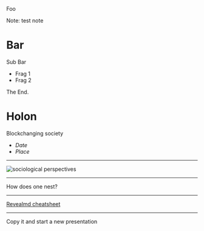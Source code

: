 
Foo

Note: test note

<!--s-->

# Bar

<!--v-->

Sub Bar 

* Frag 1 <!-- .element: class="fragment" -->
* Frag 2 <!-- .element: class="fragment" -->

<!--s-->

The End.


# Holon
Blockchanging society

- *Date* 
- *Place*

---

![sociological perspectives](http://www.ecologyandsociety.org/vol15/iss1/art11/figure1.jpg)

----

How does one nest?

---

[Revealmd cheatsheet](https://github.com/webpro/reveal-md#markdown-in-revealjs)

---

Copy it and start a new presentation


